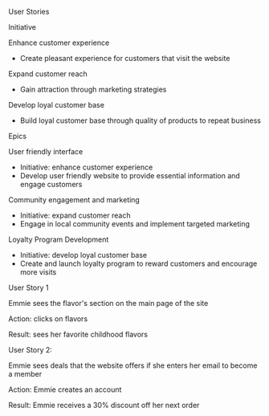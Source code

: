 User Stories 


Initiative

Enhance customer experience
- Create pleasant experience for customers that visit the website

Expand customer reach
- Gain attraction through marketing strategies

Develop loyal customer base
- Build loyal customer base through quality of products to repeat business

Epics

User friendly interface
- Initiative: enhance customer experience
- Develop user friendly website to provide essential information and engage customers

Community engagement and marketing
- Initiative: expand customer reach
- Engage in local community events and implement targeted marketing

Loyalty Program Development
- Initiative: develop loyal customer base
- Create and launch loyalty program to reward customers and encourage more visits

User Story 1

Emmie sees the flavor's section on the main page of the site

Action: clicks on flavors 

Result: sees her favorite childhood flavors

User Story 2:

Emmie sees deals that the website offers if she enters her email to become a member

Action: Emmie creates an account 

Result: Emmie receives a 30% discount off her next order

